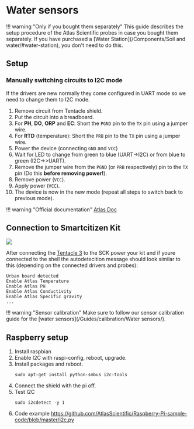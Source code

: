 # Water sensors

!!! warning "Only if you bought them separately"
    This guide describes the setup procedure of the Atlas Scientific probes in case you bought them separately. If you have purchased a [Water Station](/Components/Soil and water/#water-station), you don't need to do this.

## Setup

### Manually switching circuits to I2C mode

If the drivers are new normally they come configured in UART mode so we need to change them to I2C mode.

1. Remove circuit from Tentacle shield.
2. Put the circuit into a breadboard.
3. For **PH**, **DO**, **ORP** and **EC**: Short the `PGND` pin to the `TX` pin using a jumper wire.
4. For **RTD** (temperature): Short the `PRB` pin to the `TX` pin using a jumper wire.
5. Power the device (connecting `GND` and `VCC`)
6. Wait for LED to change from green to blue (UART→I2C) or from blue to green (I2C→>UART).
7. Remove the jumper wire from the `PGND` (or `PRB` respectively) pin to the `TX` pin (Do this **before removing power!**).
8. Remove power (`VCC`).
9. Apply power (`VCC`).
10. The device is now in the new mode (repeat all steps to switch back to previous mode).

!!! warning "Official documentation"
    [Atlas Doc](https://www.whiteboxes.ch/tentacle/#tentacle-t3)

## Connection to Smartcitizen Kit

![](https://i.imgur.com/Dc6Us2F.png)

After connecting the [Tentacle 3](https://atlas-scientific.com/carrier-boards/whitebox-labs-tentacle-t3/) to the SCK power your kit and if youre connected to the shell the autodetecition message should look similar to this (depending on the connected drivers and probes):

```
Urban board detected
Enable Atlas Temperature
Enable Atlas PH
Enable Atlas Conductivity
Enable Atlas Specific gravity
...
```

!!! warning "Sensor calibration"
    Make sure to follow our sensor calibration guide for the [water sensors](/Guides/calibration/Water sensors/).

## Raspberry setup

1. Install raspbian
2. Enable I2C with raspi-config, reboot, upgrade.
3. Install packages and reboot.
    ```
    sudo apt-get install python-smbus i2c-tools
    ```
4. Connect the shield with the pi off.
5. Test I2C 
    ```
    sudo i2cdetect -y 1
    ```
6. Code example https://github.com/AtlasScientific/Raspberry-Pi-sample-code/blob/master/i2c.py
